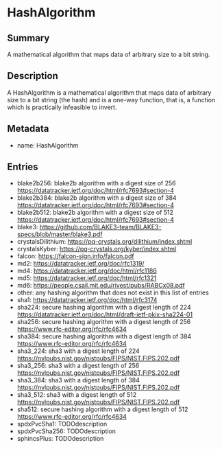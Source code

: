 <!-- Automatically generated by spec-parser v2.0.0 on 2024-01-08T22:20:56.273795+00:00 -->
<!-- SPDX-License-Identifier: Community-Spec-1.0 -->

# HashAlgorithm

## Summary

A mathematical algorithm that maps data of arbitrary size to a bit string.


## Description

A HashAlgorithm is a mathematical algorithm that maps data of arbitrary size to a bit string (the hash)
and is a one-way function, that is, a function which is practically infeasible to invert.


## Metadata

- name: HashAlgorithm



## Entries

- blake2b256: blake2b algorithm with a digest size of 256 https://datatracker.ietf.org/doc/html/rfc7693#section-4
- blake2b384: blake2b algorithm with a digest size of 384 https://datatracker.ietf.org/doc/html/rfc7693#section-4
- blake2b512: blake2b algorithm with a digest size of 512 https://datatracker.ietf.org/doc/html/rfc7693#section-4
- blake3: https://github.com/BLAKE3-team/BLAKE3-specs/blob/master/blake3.pdf
- crystalsDilithium: https://pq-crystals.org/dilithium/index.shtml
- crystalsKyber: https://pq-crystals.org/kyber/index.shtml
- falcon: https://falcon-sign.info/falcon.pdf
- md2: https://datatracker.ietf.org/doc/rfc1319/
- md4: https://datatracker.ietf.org/doc/html/rfc1186
- md5: https://datatracker.ietf.org/doc/html/rfc1321
- md6: https://people.csail.mit.edu/rivest/pubs/RABCx08.pdf
- other: any hashing algorithm that does not exist in this list of entries
- sha1: https://datatracker.ietf.org/doc/html/rfc3174
- sha224: secure hashing algorithm with a digest length of 224 https://datatracker.ietf.org/doc/html/draft-ietf-pkix-sha224-01
- sha256: secure hashing algorithm with a digest length of 256 https://www.rfc-editor.org/rfc/rfc4634
- sha384: secure hashing algorithm with a digest length of 384 https://www.rfc-editor.org/rfc/rfc4634
- sha3_224: sha3 with a digest length of 224 https://nvlpubs.nist.gov/nistpubs/FIPS/NIST.FIPS.202.pdf
- sha3_256: sha3 with a digest length of 256 https://nvlpubs.nist.gov/nistpubs/FIPS/NIST.FIPS.202.pdf
- sha3_384: sha3 with a digest length of 384 https://nvlpubs.nist.gov/nistpubs/FIPS/NIST.FIPS.202.pdf
- sha3_512: sha3 with a digest length of 512 https://nvlpubs.nist.gov/nistpubs/FIPS/NIST.FIPS.202.pdf
- sha512: secure hashing algorithm with a digest length of 512 https://www.rfc-editor.org/rfc/rfc4634
- spdxPvcSha1: TODOdescription
- spdxPvcSha256: TODOdescription
- sphincsPlus: TODOdescription

